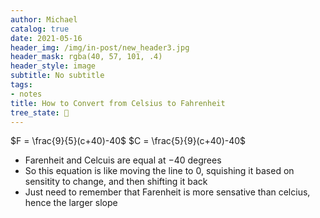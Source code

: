 ```yaml
---
author: Michael
catalog: true
date: 2021-05-16
header_img: /img/in-post/new_header3.jpg
header_mask: rgba(40, 57, 101, .4)
header_style: image
subtitle: No subtitle
tags:
- notes
title: How to Convert from Celsius to Fahrenheit
tree_state: 🌱
---
```


$F = \frac{9}{5}(c+40)-40$
$C = \frac{5}{9}(c+40)-40$
- Farenheit and Celcuis are equal at $-40$ degrees
- So this equation is like moving the line to 0, squishing it based on sensitity to change, and then shifting it back
- Just need to remember that Farenheit is more sensative than celcius, hence the larger slope